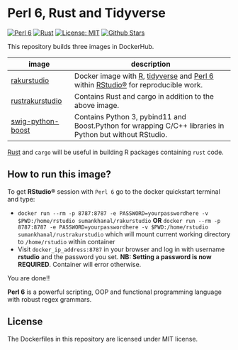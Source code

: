 # Perl 6, Rust and Tidyverse

[![Perl 6](https://img.shields.io/badge/Perl%206-2019.07-blue.svg?longCache=true&style=for-the-badge)](https://rakudo.perl6.org/downloads/star/)
[![Rust](https://img.shields.io/badge/Rust-1.37.0-green.svg?longCache=true&style=for-the-badge)](https://www.rust-lang.org/en-US/)
[![License: MIT](https://img.shields.io/github/license/sumandoc/rakurstudio.svg)](https://github.com/sumandoc/rakurstudio/blob/master/LICENSE)
[![Github Stars](https://img.shields.io/github/stars/sumandoc/P6RStudio.svg?style=social&label=Github)](https://github.com/sumandoc/rakurstudio)

This repository builds three images in DockerHub.


image            | description                               
---------------- | -----------------------------------------
[rakurstudio](https://hub.docker.com/r/sumankhanal/rakurstudio) | Docker image with [R](https://www.r-project.org/), [tidyverse](https://www.tidyverse.org/) and [Perl 6](https://perl6.org/) within [RStudio®](https://www.rstudio.com/) for reproducible work.
[rustrakurstudio](https://hub.docker.com/r/sumankhanal/rustrakurstudio) | Contains Rust and cargo in addition to the above image.
[swig-python-boost](https://hub.docker.com/r/sumankhanal/swig-python-boost) | Contains Python 3, pybind11 and Boost.Python for wrapping C/C++ libraries in Python but without RStudio.


[Rust](https://www.rust-lang.org/en-US/) and `cargo` will be useful in building R packages containing `rust` code.


## How to run this image?

To get **RStudio®** session with `Perl 6` go to the docker quickstart terminal and type:

+ `docker run --rm -p 8787:8787 -e PASSWORD=yourpasswordhere -v $PWD:/home/rstudio sumankhanal/rakurstudio` **OR** `docker run --rm -p 8787:8787 -e PASSWORD=yourpasswordhere -v $PWD:/home/rstudio sumankhanal/rustrakurstudio` which will mount current working directory to `/home/rstudio`   within container
+ Visit `docker_ip_address:8787` in your browser and log in with username **rstudio** and the password you set. **NB: Setting a password is now REQUIRED**. Container will error otherwise.


You are done!!

**Perl 6** is a powerful scripting, OOP and functional programming language with robust regex grammars.


## License ##

The Dockerfiles in this repository are licensed under MIT license.

